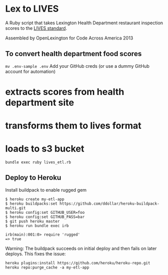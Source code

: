 # Lex to LIVES

A Ruby script that takes Lexington Health Department restaurant inspection
scores to the [LIVES standard](http://www.yelp.com/healthscores).

Assembled by OpenLexington for Code Across America 2013

## To convert health department food scores

`mv .env-sample .env`
Add your GitHub creds (or use a dummy GitHub account for automation)

# extracts scores from health department site
# transforms them to lives format
# loads to s3 bucket
`bundle exec ruby lives_etl.rb`

## Deploy to Heroku

Install buildpack to enable rugged gem

```
$ heroku create my-etl-app
$ heroku buildpacks:set https://github.com/ddollar/heroku-buildpack-multi.git
$ heroku config:set GITHUB_USER=foo
$ heroku config:set GITHUB_PASS=bar
$ git push heroku master
$ heroku run bundle exec irb

irb(main):001:0> require 'rugged'
=> true
```

Warning: The buildpack succeeds on initial deploy and then fails on
later deploys. This fixes the issue:

```
heroku plugins:install https://github.com/heroku/heroku-repo.git
heroku repo:purge_cache -a my-etl-app
```
